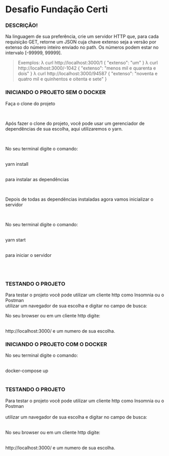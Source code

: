 <h1>Desafio Fundação Certi</h1>

<h3>DESCRIÇÃO!</h3>

<p>Na linguagem de sua preferência, crie um servidor HTTP que, para cada requisição GET, retorne um JSON cuja chave extenso seja a versão por extenso do número inteiro enviado no path. Os números podem estar no intervalo [-99999, 99999].

> Exemplos:
λ curl http://localhost:3000/1
{ "extenso": "um" }
λ curl http://localhost:3000/-1042
{ "extenso": "menos mil e quarenta e dois" }
λ curl http://localhost:3000/94587
{ "extenso": "noventa e quatro mil e quinhentos e oitenta e sete" }</p>


<h3>INICIANDO O PROJETO SEM O DOCKER</h3>

<p>Faça o clone do projeto</p></br>

<p>Após fazer o clone do projeto, você pode usar um gerenciador de dependências de sua escolha, aqui utilizaremos o yarn.</p></br>

<p>No seu terminal digite o comando: </br></br>

yarn install </br></br>

para instalar as dependências</p></br>

<p>Depois de todas as dependências instaladas agora vamos inicializar o servidor</p></br>

<p>No seu terminal digite o comando: </br></br>

yarn start </br></br>

para iniciar o servidor</p></br></br>

<h3>TESTANDO O PROJETO</h3>

<p>Para testar o projeto você pode utilizar um cliente http como Insomnia ou o Postman </br>
utilizar um navegador de sua escolha e digitar no campo de busca: </br>

No seu browser ou em um cliente http digite: </br> </br>

http://localhost:3000/ e um numero de sua escolha.

</p>


<h3>INICIANDO O PROJETO COM O DOCKER</h3>

<p>No seu terminal digite o comando: </br></br>

docker-compose up </br></br>

</p>

<h3>TESTANDO O PROJETO</h3>

<p>Para testar o projeto você pode utilizar um cliente http como Insomnia ou o Postman </br></br>
utilizar um navegador de sua escolha e digitar no campo de busca: </br></br>

No seu browser ou em um cliente http digite: </br> </br>

http://localhost:3000/ e um numero de sua escolha.

</p>

